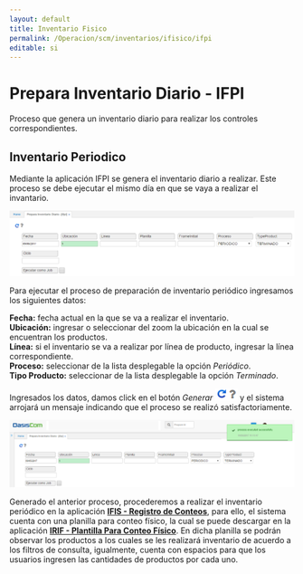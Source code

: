 ```yaml
---
layout: default
title: Inventario Fisico
permalink: /Operacion/scm/inventarios/ifisico/ifpi
editable: si
---
```


# Prepara Inventario Diario - IFPI


Proceso que genera un inventario diario para realizar los controles correspondientes.  

## Inventario Periodico

Mediante la aplicación IFPI se genera el inventario diario a realizar. Este proceso se debe ejecutar el mismo día en que se vaya a realizar el invantario.  


![](ifpi1.png)

Para ejecutar el proceso de preparación de inventario periódico ingresamos los siguientes datos:  

**Fecha:** fecha actual en la que se va a realizar el inventario.  
**Ubicación:** ingresar o seleccionar del zoom la ubicación en la cual se encuentran los productos.  
**Línea:** si el inventario se va a realizar por línea de producto, ingresar la línea correspondiente.  
**Proceso:** seleccionar de la lista desplegable la opción _Periódico_.  
**Tipo Producto:** seleccionar de la lista desplegable la opción _Terminado_.  

Ingresados los datos, damos click en el botón _Generar_ ![](actualizar.png) y el sistema arrojará un mensaje indicando que el proceso se realizó satisfactoriamente.  

![](ifpi2.png)

Generado el anterior proceso, procederemos a realizar el inventario periódico en la aplicación [**IFIS - Registro de Conteos**](https://github.com/OasisCom/Docs/blob/master/Operacion/scm/inventarios/ifisico/ifis.md), para ello, el sistema cuenta con una planilla para conteo físico, la cual se puede descargar en la aplicación [**IRIF - Plantilla Para Conteo Físico**](https://github.com/OasisCom/Docs/blob/master/Operacion/scm/inventarios/ifisico/irif.md). En dicha planilla se podrán observar los productos a los cuales se les realizará inventario de acuerdo a los filtros de consulta, igualmente, cuenta con espacios para que los usuarios ingresen las cantidades de productos por cada uno.  
